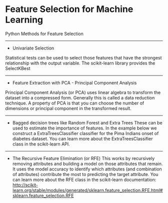 # Feature Selection for Machine Learning
Python Methods for Feature Selection

----------------------------

- Univariate Selection

Statistical tests can be used to select those features that have the strongest relationship with the output variable.
The scikit-learn library provides the SelectKBest 

-----------------------------------------------------------------

- Feature Extraction with PCA - Principal Component Analysis

Principal Component Analysis (or PCA) uses linear algebra to transform the dataset into a compressed form.
Generally this is called a data reduction technique. 
A property of PCA is that you can choose the number of dimensions or principal component in the transformed result.

------------------------------------------------------------------

- Bagged decision trees like Random Forest and Extra Trees 
These can be used to estimate the importance of features.
In the example below we construct a ExtraTreesClassifier classifier for the Pima Indians onset of diabetes dataset. 
You can learn more about the ExtraTreesClassifier class in the scikit-learn API.

--------------------------------------------------

- The Recursive Feature Elimination (or RFE) 
This works by recursively removing attributes and building a model on those attributes that remain.
It uses the model accuracy to identify which attributes (and combination of attributes) contribute 
the most to predicting the target attribute.
You can learn more about the RFE class in the scikit-learn documentation:
http://scikit-learn.org/stable/modules/generated/sklearn.feature_selection.RFE.html#sklearn.feature_selection.RFE
